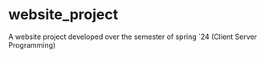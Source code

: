 # website_project
A website project developed over the semester of spring `24 (Client Server Programming)
